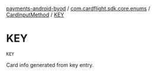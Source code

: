 [payments-android-byod](../../index.md) / [com.cardflight.sdk.core.enums](../index.md) / [CardInputMethod](index.md) / [KEY](./-k-e-y.md)

# KEY

`KEY`

Card info generated from key entry.

